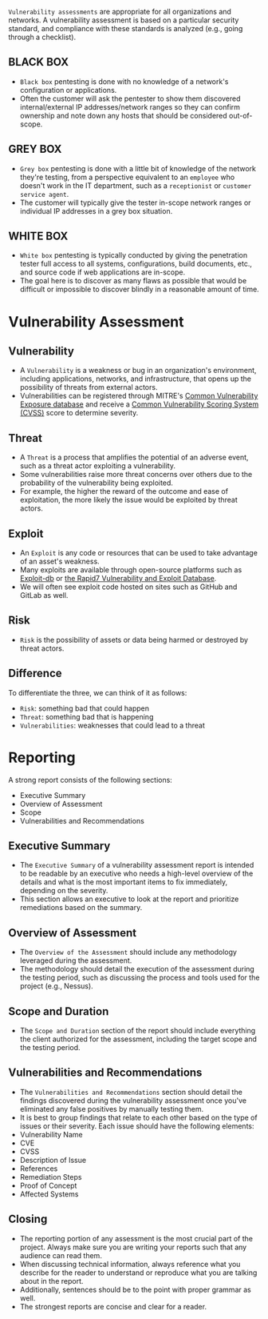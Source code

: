 `Vulnerability assessments` are appropriate for all organizations and networks. A vulnerability assessment is based on a particular security standard, and compliance with these standards is analyzed (e.g., going through a checklist).
## BLACK BOX
- `Black box` pentesting is done with no knowledge of a network's configuration or applications. 
- Often the customer will ask the pentester to show them discovered internal/external IP addresses/network ranges so they can confirm ownership and note down any hosts that should be considered out-of-scope.
## GREY BOX
- `Grey box` pentesting is done with a little bit of knowledge of the network they're testing, from a perspective equivalent to an `employee` who doesn't work in the IT department, such as a `receptionist` or `customer service agent`. 
- The customer will typically give the tester in-scope network ranges or individual IP addresses in a grey box situation.
## WHITE BOX
- `White box` pentesting is typically conducted by giving the penetration tester full access to all systems, configurations, build documents, etc., and source code if web applications are in-scope. 
- The goal here is to discover as many flaws as possible that would be difficult or impossible to discover blindly in a reasonable amount of time.
# Vulnerability Assessment
## Vulnerability
- A `Vulnerability` is a weakness or bug in an organization's environment, including applications, networks, and infrastructure, that opens up the possibility of threats from external actors. 
- Vulnerabilities can be registered through MITRE's [Common Vulnerability Exposure database](https://cve.mitre.org/) and receive a [Common Vulnerability Scoring System (CVSS)](https://nvd.nist.gov/vuln-metrics/cvss/v3-calculator) score to determine severity.
## Threat
- A `Threat` is a process that amplifies the potential of an adverse event, such as a threat actor exploiting a vulnerability. 
- Some vulnerabilities raise more threat concerns over others due to the probability of the vulnerability being exploited. 
- For example, the higher the reward of the outcome and ease of exploitation, the more likely the issue would be exploited by threat actors.
## Exploit
- An `Exploit` is any code or resources that can be used to take advantage of an asset's weakness. 
- Many exploits are available through open-source platforms such as [Exploit-db](https://exploit-db.com) or [the Rapid7 Vulnerability and Exploit Database](https://www.rapid7.com/db/). 
- We will often see exploit code hosted on sites such as GitHub and GitLab as well.
## Risk
- `Risk` is the possibility of assets or data being harmed or destroyed by threat actors.
## Difference
To differentiate the three, we can think of it as follows:
- `Risk`: something bad that could happen
- `Threat`: something bad that is happening
- `Vulnerabilities`: weaknesses that could lead to a threat
# Reporting
A strong report consists of the following sections:
- Executive Summary
- Overview of Assessment
- Scope
- Vulnerabilities and Recommendations
## Executive Summary
- The `Executive Summary` of a vulnerability assessment report is intended to be readable by an executive who needs a high-level overview of the details and what is the most important items to fix immediately, depending on the severity. 
- This section allows an executive to look at the report and prioritize remediations based on the summary.
## Overview of Assessment
- The `Overview of the Assessment` should include any methodology leveraged during the assessment. 
- The methodology should detail the execution of the assessment during the testing period, such as discussing the process and tools used for the project (e.g., Nessus).
## Scope and Duration
- The `Scope and Duration` section of the report should include everything the client authorized for the assessment, including the target scope and the testing period.
## Vulnerabilities and Recommendations
- The `Vulnerabilities and Recommendations` section should detail the findings discovered during the vulnerability assessment once you've eliminated any false positives by manually testing them. 
- It is best to group findings that relate to each other based on the type of issues or their severity.
Each issue should have the following elements:
- Vulnerability Name
- CVE
- CVSS
- Description of Issue
- References
- Remediation Steps
- Proof of Concept
- Affected Systems
## Closing
- The reporting portion of any assessment is the most crucial part of the project. Always make sure you are writing your reports such that any audience can read them. 
- When discussing technical information, always reference what you describe for the reader to understand or reproduce what you are talking about in the report. 
- Additionally, sentences should be to the point with proper grammar as well. 
- The strongest reports are concise and clear for a reader.